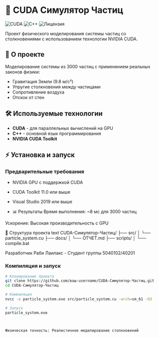 # 🚀 CUDA Симулятор Частиц

![CUDA](https://img.shields.io/badge/CUDA-Поддерживается-green)
![C++](https://img.shields.io/badge/C++-17-blue)
![Лицензия](https://img.shields.io/badge/Лицензия-MIT-yellow)

Проект физического моделирования системы частиц со столкновениями с использованием технологии NVIDIA CUDA.

## 📖 О проекте
Моделирование системы из 3000 частиц с применением реальных законов физики:
- Гравитация Земли (9.8 м/с²)
- Упругие столкновения между частицами
- Сопротивление воздуха
- Отскок от стен

## 🛠 Используемые технологии
- **CUDA** - для параллельных вычислений на GPU
- **C++** - основной язык программирования
- **NVIDIA CUDA Toolkit**

## ⚡ Установка и запуск

### Предварительные требования
- NVIDIA GPU с поддержкой CUDA
- CUDA Toolkit 11.0 или выше
- Visual Studio 2019 или выше

- 📊 Результаты
Время выполнения: ~8 мс для 3000 частиц

Ускорение: Высокая производительность с GPU


📁 Структура проекта
text
CUDA-Симулятор-Частиц/
├── src/
│   └── particle_system.cu
├── docs/
│   └── ОТЧЕТ.md
├── scripts/
│   └── compile.bat


 Разработчик
Раби Лаилакс - Студент группы 5040102/40201

### Компиляция и запуск
```bash
# Клонирование проекта
git clone https://github.com/ваш-username/CUDA-Симулятор-Частиц.git
cd CUDA-Симулятор-Частиц

# Компиляция
nvcc -o particle_system.exe src/particle_system.cu -arch=sm_61 -O3

# Запуск
particle_system.exe



Физическая точность: Реалистичное моделирование столкновений
